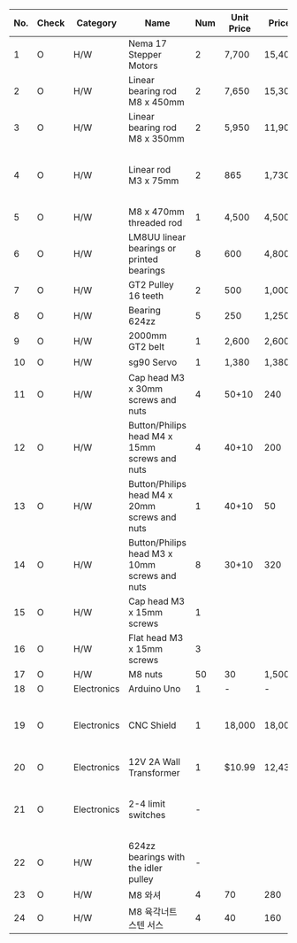 No.	|	Check	|	Category	|	Name	|	Num	|	Unit Price	|	 Price 	|	Description	|	Seller	|	Link fo shopping
---	|	---	|	---	|	---	|	---	|	---	|	---	|	---	|	---	|	---
1	|	O	|	H/W	|	Nema 17 Stepper Motors	|	2	|	 7,700 	|	 15,400 	|		|	미스터조각기	|	https://smartstore.naver.com/mrcnc/products/2097373008
2	|	O	|	H/W	|	 Linear bearing rod M8 x 450mm	|	2	|	 7,650 	|	 15,300 	|	X Axis	|	베어링가게	|	https://smartstore.naver.com/allbearing/products/403940030
3	|	O	|	H/W	|	Linear bearing rod M8 x 350mm	|	2	|	 5,950 	|	 11,900 	|	Y axis	|	베어링가게	|	
4	|	O	|	H/W	|	Linear rod M3 x 75mm	|	2	|	865	|	1,730	|	Z Axis (You can find them in any old CDROM or purchase on EBay)	|	AliExpress	|	https://www.aliexpress.com/item/2pcs-chrome-steel-Cylindrical-roller-Dowel-Locating-Pin-M3-M4-M5-3mm-4mm-5mm-50-55/32889122344.html?spm=2114.search0104.3.23.62df44523drbtq&ws_ab_test=searchweb0_0,searchweb201602_5_10065_10068_319_10059_10884_317_10887_10696_321_322_10084_453_10083_454_10103_10618_10307_537_536,searchweb201603_52,ppcSwitch_0&algo_expid=73960c0a-ef12-4e23-8842-feef94211e86-3&algo_pvid=73960c0a-ef12-4e23-8842-feef94211e86&transAbTest=ae803_4
5	|	O	|	H/W	|	M8 x 470mm threaded rod	|	1	|	 4,500 	|	 4,500 	|		|	내써팝	|	https://smartstore.naver.com/nasspop/products/3559839665
6	|	O	|	H/W	|	LM8UU linear bearings or printed bearings	|	8	|	 600 	|	 4,800 	|		|	내써팝	|	https://smartstore.naver.com/nasspop/products/549934645
7	|	O	|	H/W	|	GT2 Pulley 16 teeth	|	2	|	 500 	|	 1,000 	|		|	내써팝	|	https://smartstore.naver.com/nasspop/products/337008823
8	|	O	|	H/W	|	Bearing 624zz	|	5	|	 250 	|	 1,250 	|		|	내써팝	|	https://smartstore.naver.com/nasspop/products/337005985
9	|	O	|	H/W	|	2000mm GT2 belt	|	1	|	 2,600 	|	 2,600 	|		|	내써팝	|	https://smartstore.naver.com/nasspop/products/337008935
10	|	O	|	H/W	|	sg90 Servo	|	1	|	 1,380 	|	 1,380 	|		|	협신전자	|	https://smartstore.naver.com/ic11401/products/550103576
11	|	O	|	H/W	|	Cap head M3 x 30mm screws and nuts	|	4	|	50+10	|	 240 	|		|	영원툴	|	https://smartstore.naver.com/0109/products/2185058720
12	|	O	|	H/W	|	Button/Philips head M4 x 15mm screws and nuts	|	4	|	40+10	|	 200 	|		|		|	
13	|	O	|	H/W	|	Button/Philips head M4 x 20mm screws and nuts	|	1	|	40+10	|	 50 	|		|		|	
14	|	O	|	H/W	|	Button/Philips head M3 x 10mm screws and nuts	|	8	|	30+10	|	 320 	|		|		|	
15	|	O	|	H/W	|	Cap head M3 x 15mm screws	|	1	|		|		|		|		|	
16	|	O	|	H/W	|	Flat head M3 x 15mm screws	|	3	|		|		|		|		|	
17	|	O	|	H/W	|	M8 nuts	|	50	|	30	|	 1,500 	|		|		|	https://smartstore.naver.com/0109/products/2233911416
18	|	O	|	Electronics	|	Arduino Uno	|	1	|	-	|	 - 	|		|		|	
19	|	O	|	Electronics	|	CNC Shield	|	1	|	 18,000 	|	 18,000 	|	CNC Shield + A4988 Driver x 4 + CH340G(Arduino Uno Compatible)	|	미스터조각기	|	https://smartstore.naver.com/mrcnc/products/760201081
20	|	O	|	Electronics	|	12V 2A Wall Transformer	|	1	|	$10.99 	|	 12,436 	|		|	amazon	|	https://www.amazon.com/Adapter-100-240V-Transformers-Switching-Adaptor/dp/B019Q3U72M
21	|	O	|	Electronics	|	2-4 limit switches	|	-	|		|		|	optional. I suggest you leave them off and add later if you want them	|		|	
22	|	O	|	H/W	|	624zz bearings with the idler pulley	|	-	|		|		|		|		|	https://www.thingiverse.com/thing:2424284	
23	|	O	|	H/W	|	M8 와셔	|	4	|	70	|	280	|		|	영원툴	|	https://smartstore.naver.com/0109/products/2262082335	
24	|	O	|	H/W	|	M8 육각너트 스텐 서스	|	4	|	40	|	160	|		|	영원툴	|	https://smartstore.naver.com/0109/products/2233911416	



